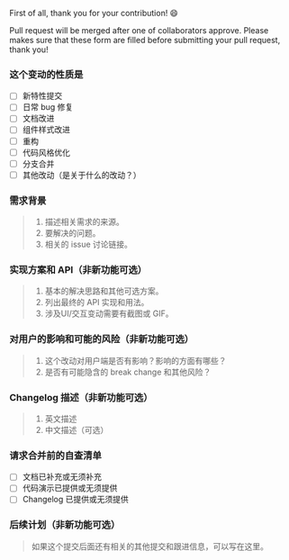 First of all, thank you for your contribution! 😄

Pull request will be merged after one of collaborators approve.
Please makes sure that these form are filled before submitting your pull request, thank you!

### 这个变动的性质是

- [ ] 新特性提交
- [ ] 日常 bug 修复
- [ ] 文档改进
- [ ] 组件样式改进
- [ ] 重构
- [ ] 代码风格优化
- [ ] 分支合并
- [ ] 其他改动（是关于什么的改动？）

### 需求背景

> 1. 描述相关需求的来源。
> 2. 要解决的问题。
> 3. 相关的 issue 讨论链接。

### 实现方案和 API（非新功能可选）

> 1. 基本的解决思路和其他可选方案。
> 2. 列出最终的 API 实现和用法。
> 3. 涉及UI/交互变动需要有截图或 GIF。

### 对用户的影响和可能的风险（非新功能可选）

> 1. 这个改动对用户端是否有影响？影响的方面有哪些？
> 2. 是否有可能隐含的 break change 和其他风险？

### Changelog 描述（非新功能可选）

> 1. 英文描述
> 2. 中文描述（可选）

### 请求合并前的自查清单

- [ ] 文档已补充或无须补充
- [ ] 代码演示已提供或无须提供
- [ ] Changelog 已提供或无须提供

### 后续计划（非新功能可选）

> 如果这个提交后面还有相关的其他提交和跟进信息，可以写在这里。
